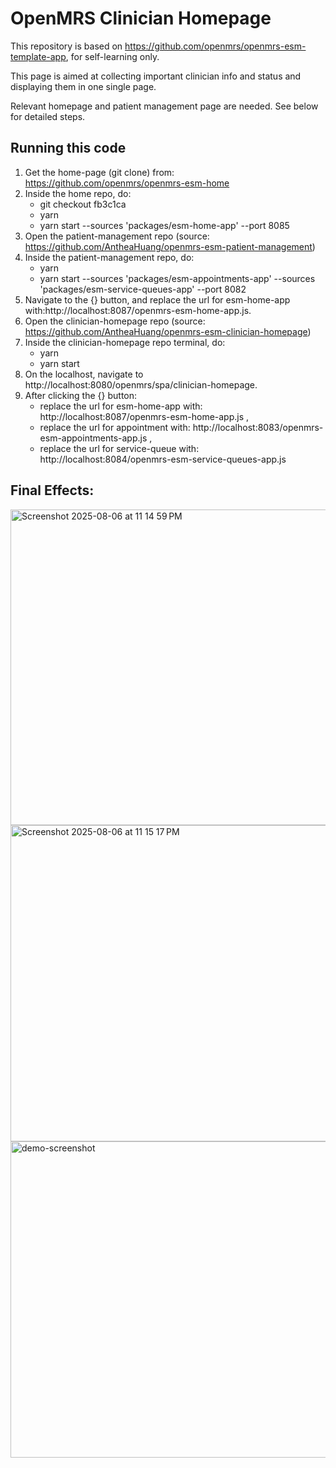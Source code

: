 
# OpenMRS Clinician Homepage

This repository is based on https://github.com/openmrs/openmrs-esm-template-app, for self-learning only. 

This page is aimed at collecting important clinician info and status and displaying them in one single page. 

Relevant homepage and patient management page are needed. See below for detailed steps.

## Running this code

1. Get the home-page (git clone) from: https://github.com/openmrs/openmrs-esm-home
2. Inside the home repo, do:
   - git checkout fb3c1ca
   - yarn
   - yarn start --sources 'packages/esm-home-app' --port 8085
3. Open the patient-management repo (source: https://github.com/AntheaHuang/openmrs-esm-patient-management)
4. Inside the patient-management repo, do:
   - yarn
   - yarn start --sources 'packages/esm-appointments-app' --sources 'packages/esm-service-queues-app' --port 8082
5. Navigate to the {} button, and replace the url for esm-home-app with:http://localhost:8087/openmrs-esm-home-app.js.
6. Open the clinician-homepage repo (source: https://github.com/AntheaHuang/openmrs-esm-clinician-homepage)
7. Inside the clinician-homepage repo terminal, do:
   - yarn
   - yarn start
8. On the localhost, navigate to http://localhost:8080/openmrs/spa/clinician-homepage.
9. After clicking the {} button:
   - replace the url for esm-home-app with: http://localhost:8087/openmrs-esm-home-app.js ,
   - replace the url for appointment with: http://localhost:8083/openmrs-esm-appointments-app.js ,
   - replace the url for service-queue with: http://localhost:8084/openmrs-esm-service-queues-app.js
   

## Final Effects:
<img width="844" height="505" alt="Screenshot 2025-08-06 at 11 14 59 PM" src="https://github.com/user-attachments/assets/c97dfdca-cf08-4d54-b456-9334726f583c" />

<img width="842" height="506" alt="Screenshot 2025-08-06 at 11 15 17 PM" src="https://github.com/user-attachments/assets/d8e4113d-fe13-444f-98af-e87a47cf16bf" />

<img width="842" height="506" alt="demo-screenshot" src="https://github.com/user-attachments/assets/05580313-9987-4d30-8f10-33fa133f25b2" />
